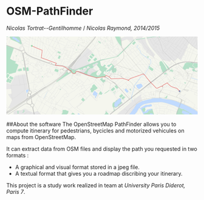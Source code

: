 OSM-PathFinder
==============
_Nicolas Tortrat--Gentilhomme_ / _Nicolas Raymond, 2014/2015_

![Preview](/images/Preview.jpg)


##About the software
The OpenStreetMap PathFinder allows you to compute itinerary for pedestrians, bycicles and
motorized vehicules on maps from OpenStreetMap.

It can extract data from OSM files and display the path you requested in two formats :
 - A graphical and visual format stored in a jpeg file.
 - A textual format that gives you a roadmap discribing your itinerary.

This project is a study work realized in team at _University Paris Diderot, Paris 7_.

